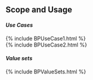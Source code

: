 ﻿## Scope and Usage
#### ***Use Cases***

{% include BPUseCase1.html %}
<br>
{% include BPUseCase2.html %}
<br>
#### ***Value sets***

{% include BPValueSets.html %}